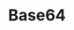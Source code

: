 ---
layout: default
title: Base64
parent: Standard Library
nav_order: 1
permalink: /standard/base64
---